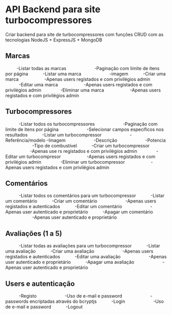 # API Backend para site turbocompressores

Criar backend para site de turbocompressores com funções CRUD com as tecnologias NodeJS + ExpressJS + MongoDB

## Marcas
     -Listar todas as marcas 
            -Paginação com limite de itens por página
      -Listar uma marca
            -imagem
      -Criar uma marca
           -Apenas users registados e com privilégios admin  
      -Editar uma marca
           -Apenas users registados e com privilégios admin  
      -Eliminar uma marca
           -Apenas users registados e com privilégios admin

## Turbocompressores
      -Listar todos os turbocompressores 
            -Paginação com limite de itens por página
            -Selecionar campos específicos nos resultados
      -Listar um turbocompressor
            -Referência/modelo
            -Imagem
            -Descrição
            -Potencia
            -Tipo de combustível
      -Criar um turbocompressor
           -Apenas use rs registados e com privilégios admin  
      -Editar um turbocompresor
           -Apenas users registados e com privilégios admin  
      -Eliminar um turbocompressor
           -Apenas users registados e com privilégios admin

## Comentários
      -Listar todos os comentários para um turbocompressor
      -Listar um comentário
      -Criar um comentário
            -Apenas users registados e autenticados
      -Editar um comentário
            -Apenas user autenticado e proprietário 
      -Apagar um comentário
            -Apenas user autenticado e proprietário 

## Avaliações (1 a 5)
      -Listar todas as avaliações para um turbocompressor
      -Listar uma avaliação
      -Criar uma avaliação
            -Apenas users registados e autenticados
      -Editar uma avaliação
            -Apenas user autenticado e proprietário 
      -Apagar uma avaliação
            -Apenas user autenticado e proprietário 


## Users e autenticação
      -Registo
            -Uso de e-mail e password
            -passwords encriptadas através do bcryptjs
      -Login
            -Uso de e-mail e password
      -Logout